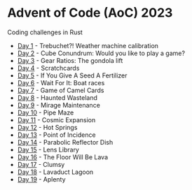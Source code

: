 # Advent of Code (AoC) 2023
Coding challenges in Rust

* [Day 1](./src/bin/day1) - Trebuchet?! Weather machine calibration
* [Day 2](./src/bin/day2) - Cube Conundrum: Would you like to play a game?
* [Day 3](./src/bin/day3) - Gear Ratios: The gondola lift
* [Day 4](./src/bin/day4) - Scratchcards
* [Day 5](./src/bin/day5) - If You Give A Seed A Fertilizer
* [Day 6](./src/bin/day6) - Wait For It: Boat races
* [Day 7](./src/bin/day7) - Game of Camel Cards
* [Day 8](./src/bin/day8) - Haunted Wasteland
* [Day 9](./src/bin/day9) - Mirage Maintenance
* [Day 10](./src/bin/day10) - Pipe Maze
* [Day 11](./src/bin/day11) - Cosmic Expansion
* [Day 12](./src/bin/day12) - Hot Springs
* [Day 13](./src/bin/day13) - Point of Incidence
* [Day 14](./src/bin/day14) - Parabolic Reflector Dish
* [Day 15](./src/bin/day15) - Lens Library
* [Day 16](./src/bin/day16) - The Floor Will Be Lava
* [Day 17](./src/bin/day17) - Clumsy 
* [Day 18](./src/bin/day18) - Lavaduct Lagoon
* [Day 19](./src/bin/day19) - Aplenty
